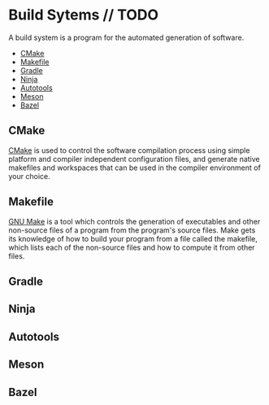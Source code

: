 # Build Sytems // TODO

A build system is a program for the automated generation of software.

- [CMake](#cmake)
- [Makefile](#makefile)
- [Gradle](#gradle)
- [Ninja](#ninja)
- [Autotools](#autotools)
- [Meson](#meson)
- [Bazel](#bazel)

## CMake

[CMake](https://cmake.org/) is used to control the software compilation process using simple platform and compiler independent configuration files, and generate native makefiles and workspaces that can be used in the compiler environment of your choice.

## Makefile

[GNU Make](https://www.gnu.org/software/make/) is a tool which controls the generation of executables and other non-source files of a program from the program's source files. Make gets its knowledge of how to build your program from a file called the makefile, which lists each of the non-source files and how to compute it from other files.

## Gradle

## Ninja

## Autotools

## Meson

## Bazel
